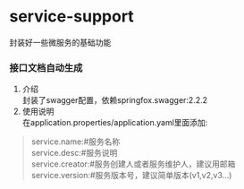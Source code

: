 # service-support

封装好一些微服务的基础功能

### 接口文档自动生成
1. 介绍  
封装了swagger配置，依赖springfox.swagger:2.2.2
2. 使用说明  
在application.properties/application.yaml里面添加:  
> service.name:#服务名称  
> service.desc:#服务说明  
> service.creator:#服务创建人或者服务维护人，建议用邮箱  
> service.version:#服务版本号，建议简单版本(v1,v2,v3...)  
